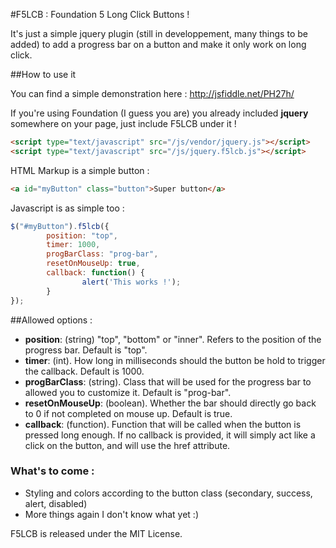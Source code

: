 #F5LCB : Foundation 5 Long Click Buttons !

It's just a simple jquery plugin (still in developpement, many things to be added) to add a progress bar on a button and make it only work on long click.


##How to use it

You can find a simple demonstration here : http://jsfiddle.net/PH27h/

If you're using Foundation (I guess you are) you already included **jquery** somewhere on your page, just include F5LCB under it !

```html
<script type="text/javascript" src="/js/vendor/jquery.js"></script>
<script type="text/javascript" src="/js/jquery.f5lcb.js"></script>
```

HTML Markup is a simple button :

```html
<a id="myButton" class="button">Super button</a>
```

Javascript is as simple too :

```javascript
$("#myButton").f5lcb({
        position: "top",
        timer: 1000,
        progBarClass: "prog-bar",
        resetOnMouseUp: true,
        callback: function() {
                alert('This works !');
        }
});
```

##Allowed options :

- **position**: (string) "top", "bottom" or "inner". Refers to the position of the progress bar. Default is "top".
- **timer**: (int). How long in milliseconds should the button be hold to trigger the callback. Default is 1000.
- **progBarClass**: (string). Class that will be used for the progress bar to allowed you to customize it. Default is "prog-bar".
- **resetOnMouseUp**: (boolean). Whether the bar should directly go back to 0 if not completed on mouse up. Default is true.
- **callback**: (function). Function that will be called when the button is pressed long enough. If no callback is provided, it will simply act like a click on the button, and will use the href attribute.


### What's to come :

- Styling and colors according to the button class (secondary, success, alert, disabled)
- More things again I don't know what yet :)


F5LCB is released under the MIT License.
